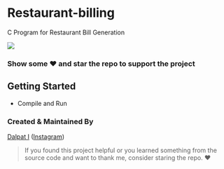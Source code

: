 # Restaurant-billing
C Program for Restaurant Bill Generation

<img src="https://user-images.githubusercontent.com/49696449/118303224-d4d19880-b502-11eb-8517-d42320430b5b.jpg" margin-left="5px" />

### Show some :heart: and star the repo to support the project

## Getting Started
- Compile and Run
        
### Created & Maintained By

[Dalpat I](https://github.com/dalpat98)
([Instagram](https://www.instagram.com/dalpat_chaudhary__/))

> If you found this project helpful or you learned something from the source code and want to thank me, consider staring the repo. :heart:
